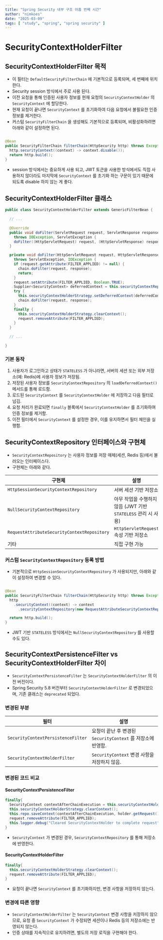 ```yaml
---
title: "Spring Security 내부 구조 아홉 번째 시간"
author: "nimkoes"
date: "2025-03-09"
tags: [ "study", "spring", "spring security" ]
---
```


# SecurityContextHolderFilter

## SecurityContextHolderFilter 목적

- 이 필터는 `DefaultSecurityFilterChain` 에 기본적으로 등록되며, 세 번째에 위치한다.
- Security session 방식에서 주로 사용 된다.
- 이전 요청을 통해 인증된 사용자 정보를 현재 요청의 `SecurityContextHolder` 의 `SecurityContext` 에 할당한다.
- 현재 요청이 끝나면 `SecurityContext` 를 초기화하여 다음 요청에서 불필요한 인증 정보를 제거한다.
- 커스텀 `SecurityFilterChain` 을 생성해도 기본적으로 등록되며, 비활성화하려면 아래와 같이 설정하면 된다.

```java

@Bean
public SecurityFilterChain filterChain(HttpSecurity http) throws Exception {
  http.securityContext((context) -> context.disable());
  return http.build();
}
```

- session 방식에서는 중요하게 사용 되고, JWT 토큰을 사용한 방식에서도 직접 사용하지 않더라도 마지막에 `SecurityContext` 를 초기화 하는 구문이 있기 때문에 되도록 disable 하지 않는 게 좋다.

## SecurityContextHolderFilter 클래스

```java
public class SecurityContextHolderFilter extends GenericFilterBean {
  
  // ...
  
  @Override
  public void doFilter(ServletRequest request, ServletResponse response, FilterChain chain)
    throws IOException, ServletException {
    doFilter((HttpServletRequest) request, (HttpServletResponse) response, chain);
  }

  private void doFilter(HttpServletRequest request, HttpServletResponse response, FilterChain chain)
    throws ServletException, IOException {
    if (request.getAttribute(FILTER_APPLIED) != null) {
      chain.doFilter(request, response);
      return;
    }
    request.setAttribute(FILTER_APPLIED, Boolean.TRUE);
    Supplier<SecurityContext> deferredContext = this.securityContextRepository.loadDeferredContext(request);
    try {
      this.securityContextHolderStrategy.setDeferredContext(deferredContext);
      chain.doFilter(request, response);
    }
    finally {
      this.securityContextHolderStrategy.clearContext();
      request.removeAttribute(FILTER_APPLIED);
    }
  }
  
  // ...
  
}
```

### 기본 동작

1. 사용자가 로그인하고 상태가 `STATELESS` 가 아니라면, 서버의 세션 또는 외부 저장소(예: Redis)에 사용자 정보가 저장됨.
2. 저장된 사용자 정보를 `SecurityContextRepository` 의 `loadDeferredContext()` 메서드를 통해 로드함.
3. 로드된 `SecurityContext` 를 `SecurityContextHolder` 에 저장하고 다음 필터로 넘김.
4. 요청 처리가 완료되면 `finally` 블록에서 `SecurityContextHolder` 를 초기화하여 인증 정보를 제거함.
5. 이전 필터에서 `SecurityContext` 를 설정한 경우, 이를 유지하면서 필터 체인을 실행함.

## SecurityContextRepository 인터페이스와 구현체

- `SecurityContextRepository` 는 사용자 정보를 저장 매체(세션, Redis 등)에서 불러오는 인터페이스다.
- 구현체는 아래와 같다.

| 구현체                                         | 설명                                          |
|---------------------------------------------|---------------------------------------------|
| `HttpSessionSecurityContextRepository`      | 서버 세션 기반 저장소                                |
| `NullSecurityContextRepository`             | 아무 작업을 수행하지 않음 (JWT 기반 `STATELESS` 관리 시 사용) |
| `RequestAttributeSecurityContextRepository` | `HttpServletRequest` 속성 기반 저장소              |
| 기타                                          | 직접 구현 가능                                    |

### 커스텀 `SecurityContextRepository` 등록 방법

- 기본적으로 `HttpSessionSecurityContextRepository` 가 사용되지만, 아래와 같이 설정하여 변경할 수 있다.

```java

@Bean
public SecurityFilterChain filterChain(HttpSecurity http) throws Exception {
  http
    .securityContext((context) -> context
      .securityContextRepository(new RequestAttributeSecurityContextRepository()));

  return http.build();
}
```

- JWT 기반 `STATELESS` 방식에서는 `NullSecurityContextRepository` 를 사용할 수도 있다.

## SecurityContextPersistenceFilter vs SecurityContextHolderFilter 차이

- `SecurityContextPersistenceFilter` 는 `SecurityContextHolderFilter` 의 이전 버전이다.
- Spring Security 5.8 버전부터 `SecurityContextHolderFilter` 로 변경되었으며, 기존 클래스는 `deprecated` 되었다.

### 변경된 부분

| 필터                                 | 설명                                         |
|------------------------------------|--------------------------------------------|
| `SecurityContextPersistenceFilter` | 요청이 끝난 후 변경된 `SecurityContext` 를 저장소에 반영함. |
| `SecurityContextHolderFilter`      | `SecurityContext` 변경 사항을 저장하지 않음.          |

### 변경된 코드 비교

#### SecurityContextPersistenceFilter

```java
finally{
  SecurityContext contextAfterChainExecution = this.securityContextHolderStrategy.getContext();
  this.securityContextHolderStrategy.clearContext();
  this.repo.saveContext(contextAfterChainExecution, holder.getRequest(),holder.getResponse());
  request.removeAttribute(FILTER_APPLIED);
  this.logger.debug("Cleared SecurityContextHolder to complete request");
}
```

- `SecurityContext` 가 변경된 경우, `SecurityContextRepository` 를 통해 저장소에 반영한다.

#### SecurityContextHolderFilter

```java
finally{
  this.securityContextHolderStrategy.clearContext();
  request.removeAttribute(FILTER_APPLIED);
}
```

- 요청이 끝나면 `SecurityContext` 를 초기화하지만, 변경 사항을 저장하지 않는다.

### 변경에 따른 영향

- `SecurityContextHolderFilter` 는 `SecurityContext` 변경 사항을 저장하지 않으므로, 요청 중 `SecurityContext` 가 수정되면 세션이나 Redis 등의 저장소에는 반영되지 않는다.
- 인증 상태를 지속적으로 유지하려면, 별도의 저장 로직을 구현해야 한다.


